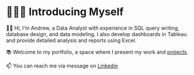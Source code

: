 # 🙋🏻‍♂️ Introducing Myself 

✋🏼 Hi, I’m Andrew, a Data Analyst with experience in SQL query writing, database design, and data modeling. I also develop dashboards in Tableau and provide detailed analysis and reports using Excel.

📚 Welcome to my portfolio, a space where I present my work and [projects](https://github.com/lengvangz/Project).

📫 You can reach me via message on [Linkedin](https://www.linkedin.com/in/andrew-vang910/)
